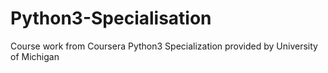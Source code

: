 # Python3-Specialisation
Course work from Coursera Python3 Specialization provided by University of Michigan

